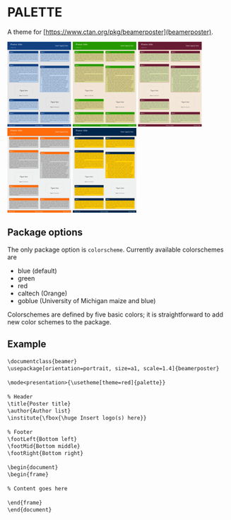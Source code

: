 # PALETTE

A theme for [https://www.ctan.org/pkg/beamerposter](beamerposter).

[![](samples/ex-blue-small.png)](samples/ex-blue.pdf) [![](samples/ex-green-small.png)](samples/ex-green.pdf) [![](samples/ex-red-small.png)](samples/ex-red.pdf) [![](samples/ex-caltech-small.png)](samples/ex-caltech.pdf) [![](samples/ex-goblue-small.png)](samples/ex-goblue.pdf)


## Package options

The only package option is ```colorscheme```. Currently available colorschemes are

 - blue (default)
 - green
 - red
 - caltech (Orange)
 - goblue (University of Michigan maize and blue)

Colorschemes are defined by five basic colors; it is straightforward to add new color schemes to the package.

## Example

```
\documentclass{beamer}
\usepackage[orientation=portrait, size=a1, scale=1.4]{beamerposter}

\mode<presentation>{\usetheme[theme=red]{palette}}

% Header
\title{Poster title}
\author{Author list}
\institute{\fbox{\huge Insert logo(s) here}}
 
% Footer
\footLeft{Bottom left}
\footMid{Bottom middle}
\footRight{Bottom right}

\begin{document}
\begin{frame}

% Content goes here

\end{frame}
\end{document}
```